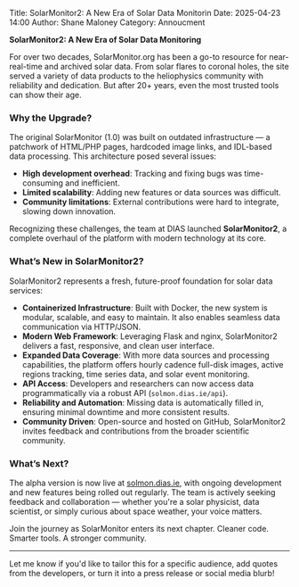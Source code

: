 Title: SolarMonitor2: A New Era of Solar Data Monitorin
Date: 2025-04-23 14:00
Author: Shane Maloney
Category: Annoucment


**SolarMonitor2: A New Era of Solar Data Monitoring**

For over two decades, SolarMonitor.org has been a go-to resource for near-real-time and archived solar data. From solar flares to coronal holes, the site served a variety of data products to the heliophysics community with reliability and dedication. But after 20+ years, even the most trusted tools can show their age.

### Why the Upgrade?

The original SolarMonitor (1.0) was built on outdated infrastructure — a patchwork of HTML/PHP pages, hardcoded image links, and IDL-based data processing. This architecture posed several issues:
- **High development overhead**: Tracking and fixing bugs was time-consuming and inefficient.
- **Limited scalability**: Adding new features or data sources was difficult.
- **Community limitations**: External contributions were hard to integrate, slowing down innovation.

Recognizing these challenges, the team at DIAS launched **SolarMonitor2**, a complete overhaul of the platform with modern technology at its core.

### What’s New in SolarMonitor2?

SolarMonitor2 represents a fresh, future-proof foundation for solar data services:

- **Containerized Infrastructure**: Built with Docker, the new system is modular, scalable, and easy to maintain. It also enables seamless data communication via HTTP/JSON.
- **Modern Web Framework**: Leveraging Flask and nginx, SolarMonitor2 delivers a fast, responsive, and clean user interface.
- **Expanded Data Coverage**: With more data sources and processing capabilities, the platform offers hourly cadence full-disk images, active regions tracking, time series data, and solar event monitoring.
- **API Access**: Developers and researchers can now access data programmatically via a robust API (`solmon.dias.ie/api`).
- **Reliability and Automation**: Missing data is automatically filled in, ensuring minimal downtime and more consistent results.
- **Community Driven**: Open-source and hosted on GitHub, SolarMonitor2 invites feedback and contributions from the broader scientific community.

### What’s Next?

The alpha version is now live at [solmon.dias.ie](https://solmon.dias.ie), with ongoing development and new features being rolled out regularly. The team is actively seeking feedback and collaboration — whether you're a solar physicist, data scientist, or simply curious about space weather, your voice matters.

Join the journey as SolarMonitor enters its next chapter. Cleaner code. Smarter tools. A stronger community.

---

Let me know if you'd like to tailor this for a specific audience, add quotes from the developers, or turn it into a press release or social media blurb!